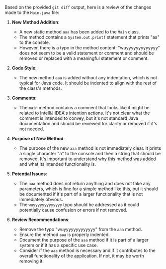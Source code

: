 Based on the provided `git diff` output, here is a review of the changes made to the `Main.java` file:

1. **New Method Addition**:
   - A new static method `aaa` has been added to the `Main` class.
   - The method contains a `System.out.printf` statement that prints "aa" to the console.
   - However, there is a typo in the method content: "wuyyyyyyyyyyyyy" does not seem to be a valid statement or comment and should be removed or replaced with a meaningful statement or comment.

2. **Code Style**:
   - The new method `aaa` is added without any indentation, which is not typical for Java code. It should be indented to align with the rest of the class's methods.

3. **Comments**:
   - The `main` method contains a comment that looks like it might be related to IntelliJ IDEA's intention actions. It's not clear what the comment is intended to convey, but it's not standard Java documentation and should be reviewed for clarity or removed if it's not needed.

4. **Purpose of New Method**:
   - The purpose of the new `aaa` method is not immediately clear. It prints a single character "a" to the console and then a string that should be removed. It's important to understand why this method was added and what its intended functionality is.

5. **Potential Issues**:
   - The `aaa` method does not return anything and does not take any parameters, which is fine for a simple method like this, but it should be documented if it's part of a larger functionality that is not immediately obvious.
   - The `wuyyyyyyyyyyyyy` typo should be addressed as it could potentially cause confusion or errors if not removed.

6. **Review Recommendations**:
   - Remove the typo "wuyyyyyyyyyyyyy" from the `aaa` method.
   - Ensure the method `aaa` is properly indented.
   - Document the purpose of the `aaa` method if it is part of a larger system or if it has a specific use case.
   - Consider if the `aaa` method is necessary and if it contributes to the overall functionality of the application. If not, it may be worth removing it.
